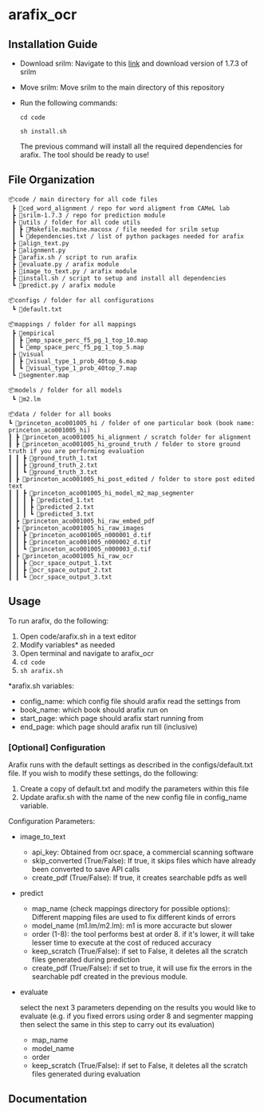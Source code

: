# arafix_ocr

## Installation Guide

- Download srilm: Navigate to this [link](http://www.speech.sri.com/projects/srilm/download.html) and download version of 1.7.3 of srilm
- Move srilm: Move srilm to the main directory of this repository
- Run the following commands:

  ```cd code```
  
  ```sh install.sh```
  
  The previous command will install all the required dependencies for arafix. The tool should be ready to use!
  
  
## File Organization
```
📦code / main directory for all code files
 ┣ 📂ced_word_alignment / repo for word aligment from CAMeL lab
 ┣ 📂srilm-1.7.3 / repo for prediction module
 ┣ 📂utils / folder for all code utils
 ┃ ┣ 📜Makefile.machine.macosx / file needed for srilm setup
 ┃ ┗ 📜dependencies.txt / list of python packages needed for arafix
 ┣ 📜align_text.py
 ┣ 📜alignment.py
 ┣ 📜arafix.sh / script to run arafix
 ┣ 📜evaluate.py / arafix module
 ┣ 📜image_to_text.py / arafix module
 ┣ 📜install.sh / script to setup and install all dependencies
 ┗ 📜predict.py / arafix module

📦configs / folder for all configurations
 ┗ 📜default.txt
 
📦mappings / folder for all mappings
 ┣ 📂empirical
 ┃ ┣ 📜emp_space_perc_f5_pg_1_top_10.map
 ┃ ┗ 📜emp_space_perc_f5_pg_1_top_5.map
 ┣ 📂visual
 ┃ ┣ 📜visual_type_1_prob_40top_6.map
 ┃ ┗ 📜visual_type_1_prob_40top_7.map
 ┗ 📜segmenter.map
 
📦models / folder for all models
 ┗ 📜m2.lm
 
📦data / folder for all books
┗ 📂princeton_aco001005_hi / folder of one particular book (book name: princeton_aco001005_hi)
┃ ┣ 📂princeton_aco001005_hi_alignment / scratch folder for alignment
┃ ┣ 📂princeton_aco001005_hi_ground_truth / folder to store ground truth if you are performing evaluation
┃ ┃ ┣ 📜ground_truth_1.txt
┃ ┃ ┣ 📜ground_truth_2.txt
┃ ┃ ┗ 📜ground_truth_3.txt
┃ ┣ 📂princeton_aco001005_hi_post_edited / folder to store post edited text
┃ ┃ ┣ 📂princeton_aco001005_hi_model_m2_map_segmenter
┃ ┃ ┃ ┣ 📜predicted_1.txt
┃ ┃ ┃ ┣ 📜predicted_2.txt
┃ ┃ ┃ ┗ 📜predicted_3.txt
┃ ┣ 📂princeton_aco001005_hi_raw_embed_pdf
┃ ┣ 📂princeton_aco001005_hi_raw_images
┃ ┃ ┣ 📜princeton_aco001005_n000001_d.tif
┃ ┃ ┣ 📜princeton_aco001005_n000002_d.tif
┃ ┃ ┗ 📜princeton_aco001005_n000003_d.tif
┃ ┣ 📂princeton_aco001005_hi_raw_ocr
┃ ┃ ┣ 📜ocr_space_output_1.txt
┃ ┃ ┣ 📜ocr_space_output_2.txt
┃ ┃ ┗ 📜ocr_space_output_3.txt
```

## Usage

To run arafix, do the following:
1) Open code/arafix.sh in a text editor
2) Modify variables* as needed
3) Open terminal and navigate to arafix_ocr
4) ```cd code```
5) ```sh arafix.sh```

*arafix.sh variables:
- config_name: which config file should arafix read the settings from
- book_name: which book should arafix run on
- start_page: which page should arafix start running from 
- end_page: which page should arafix run till (inclusive)


### [Optional] Configuration

Arafix runs with the default settings as described in the configs/default.txt file. If you wish to modify these settings, do the following:
1) Create a copy of default.txt and modify the parameters within this file
2) Update arafix.sh with the name of the new config file in config_name variable.

Configuration Parameters:
- image_to_text
  - api_key: Obtained from ocr.space, a commercial scanning software
  - skip_converted (True/False): If true, it skips files which have already been converted to save API calls
  - create_pdf (True/False): If true, it creates searchable pdfs as well

- predict
  - map_name (check mappings directory for possible options): Different mapping files are used to fix different kinds of errors
  - model_name (m1.lm/m2.lm): m1 is more accuracte but slower 
  - order (1-8): the tool performs best at order 8. if it's lower, it will take lesser time to execute at the cost of reduced accuracy
  - keep_scratch (True/False): if set to False, it deletes all the scratch files generated during prediction
  - create_pdf (True/False): if set to true, it will use fix the errors in the searchable pdf created in the previous module.

- evaluate

  select the next 3 parameters depending on the results you would like to evaluate (e.g. if you fixed errors using order 8 and segmenter mapping then select the same in this step to carry out its evaluation)
  
  - map_name 
  - model_name
  - order
  - keep_scratch (True/False): if set to False, it deletes all the scratch files generated during evaluation

## Documentation
  
  
